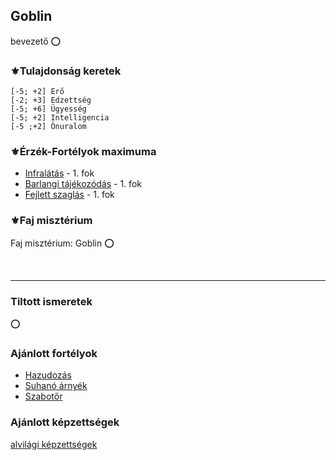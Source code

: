 ## Goblin

bevezető ⭕

### ⚜️Tulajdonság keretek

```
[-5; +2] Erő
[-2; +3] Edzettség
[-5; +6] Ügyesség
[-5; +2] Intelligencia
[-5 ;+2] Önuralom
```

### ⚜️Érzék-Fortélyok maximuma

- [Infralátás](../fortelyok.erzekek/infralatas.md) - 1. fok
- [Barlangi tájékozódás](../fortelyok.erzekek/barlangi_tajekozodas.md) - 1. fok
- [Fejlett szaglás](../fortelyok.erzekek/fejlett_szaglas.md) - 1. fok

### ⚜️Faj misztérium

Faj misztérium: Goblin ⭕

<br />

---
### Tiltott ismeretek

⭕

### Ajánlott fortélyok

- [Hazudozás](../fortelyok.szabad/hazudozas.md)
- [Suhanó árnyék](../fortelyok.altalanos/suhano_arnyek.md)
- [Szabotőr](../fortelyok.altalanos/szabotor.md)

### Ajánlott képzettségek

[alvilági képzettségek](../030_01_kepzettseglista.md#alvilági-képzettségek)
